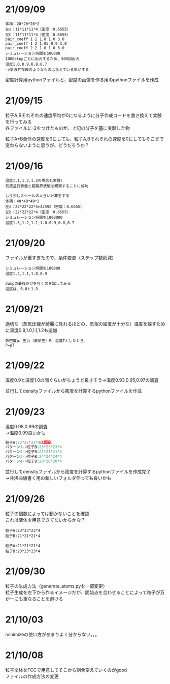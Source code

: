 # 21/09/09

```
体積：20*20*20*2
左a：11*11*11*4（密度：0.6655）
左b：11*11*11*4（密度：0.6655）
pair_coeff 1 1 1.0 1.0 3.0
pair_coeff 1 2 1.05 0.9 3.0
pair_coeff 2 2 1.0 1.0 3.0
シミュレーション時間を500000
1000stepごとに出力するため、500回出力
温度1.0,0.9,0.8,0.7
->気液共存線のようなものは見えている気がする
```

密度計算用pythonファイルと、密度の画像を作る用のpythonファイルを作成

# 21/09/15
粒子A,Bそれぞれの速度平均が0になるように分子作成コードを書き換えて実験を行ってみる\
各ファイルに-2をつけたものが、上記の分子を基に実験した物

粒子A+B全体の速度を0にしても、粒子A,Bそれぞれの速度を0にしてもそこまで変わらないように思うが、どうだろうか？

# 21/09/16
```
温度1.1,1.2,1.3の場合も実験\
気液並行状態と超臨界状態を観測することに成功
```

```粒子数8倍にして、サイズ拡大（気液をより綺麗に見るため）
もう少しスケールの大きい計算をする
体積：40*40*40*2
左a：22*22*22*4=42592（密度：0.6655）
左b：22*22*22*4（密度：0.6655）
シミュレーション時間を1000000
温度1.3,1.2,1.1,1.0,0.9,0.8,0.7
```

# 21/09/20
ファイルが重すぎたので、条件変更（ステップ数削減）
```
シミュレーション時間を100000
温度1.2,1.1,1.0,0.9
```

```
dumpの最後だけを吐くのを試してみる
温度は、0.8と1.3
```
# 21/09/21
適切な（蒸気圧線が綺麗に見れるほどの、気相の密度が十分な）温度を探すために温度0.9,1.0,1.1,1.2も追加
```
数密度ρ、圧力（蒸気圧）P、温度Tとしたとき、
P=ρT
```

# 21/09/22
温度0.9と温度1.0の間ぐらいがちょうど良さそう->温度0.93,0.95,0.97の調査

並行してdensityファイルから密度を計算するpythonファイルを作成

# 21/09/23
温度0.98,0.99の調査\
->温度0.99良いかも

```generate_atoms.py
粒子A:22*22*22*4は固定
パターン1->粒子B:23*23*23*4
パターン2->粒子B:21*21*21*4
パターン3->粒子B:24*24*24*4
パターン4->粒子B:20*20*20*4
```

並行してdensityファイルから密度を計算するpythonファイルを作成完了\
->共沸曲線書く用の新しいフォルダ作っても良いかも

# 21/09/26
粒子の個数によっては動かないことを確認\
これは液体を用意できてないからかな？

```
粒子A:23*23*23*4
粒子B:21*21*21*4
```
```
粒子A:21*21*21*4
粒子B:23*23*23*4
```

# 21/09/30
粒子の生成方法（generate_atoms.pyを一部変更）\
粒子生成を左下から作るイメージだが、開始点を合わせることによって粒子が万が一にも重なることを避ける

# 21/10/03
minimizeの使い方があまりよく分からない。。。

# 21/10/08
粒子全体をFCCで用意してそこから割合変えていくのがgood\
ファイルの作成方法の変更
